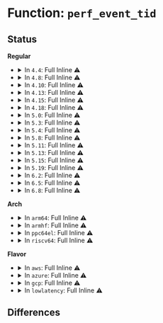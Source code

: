 # Function: <code>perf_event_tid</code>

## Status
<b>Regular</b>
<ul>
<li>
<details>
<summary>In <code>4.4</code>: Full Inline ⚠️</summary>

**Collision:** Unique Static

**Inline:** Full

**Transformation:** False

**Instances:**

```
In kernel/events/core.c (ffffffff81178b16)
Location: kernel/events/core.c:1023
Inline: True
Inline callers:
  - kernel/events/core.c:__perf_event_header__init_id
  - kernel/events/core.c:perf_log_itrace_start
  - kernel/events/core.c:perf_event_switch_output
  - kernel/events/core.c:perf_event_task_output
  - kernel/events/core.c:perf_event_task_output
  - kernel/events/core.c:perf_event_read_event
  - kernel/events/core.c:perf_event_comm_output
  - kernel/events/core.c:perf_event_mmap_output
```
</details>
</li>
<li>
<details>
<summary>In <code>4.8</code>: Full Inline ⚠️</summary>

**Collision:** Unique Static

**Inline:** Full

**Transformation:** False

**Instances:**

```
In kernel/events/core.c (ffffffff811894c9)
Location: kernel/events/core.c:1268
Inline: True
Inline callers:
  - kernel/events/core.c:perf_log_itrace_start
  - kernel/events/core.c:perf_event_switch_output
  - kernel/events/core.c:perf_event_mmap_output
  - kernel/events/core.c:perf_event_comm_output
  - kernel/events/core.c:perf_event_task_output
  - kernel/events/core.c:perf_event_task_output
  - kernel/events/core.c:perf_event_read_event
  - kernel/events/core.c:__perf_event_header__init_id
```
</details>
</li>
<li>
<details>
<summary>In <code>4.10</code>: Full Inline ⚠️</summary>

**Collision:** Unique Static

**Inline:** Full

**Transformation:** False

**Instances:**

```
In kernel/events/core.c (ffffffff81198899)
Location: kernel/events/core.c:1276
Inline: True
Inline callers:
  - kernel/events/core.c:perf_log_itrace_start
  - kernel/events/core.c:perf_event_switch_output
  - kernel/events/core.c:perf_event_mmap_output
  - kernel/events/core.c:perf_event_comm_output
  - kernel/events/core.c:perf_event_task_output
  - kernel/events/core.c:perf_event_task_output
  - kernel/events/core.c:perf_event_read_event
  - kernel/events/core.c:__perf_event_header__init_id
```
</details>
</li>
<li>
<details>
<summary>In <code>4.13</code>: Full Inline ⚠️</summary>

**Collision:** Unique Static

**Inline:** Full

**Transformation:** False

**Instances:**

```
In kernel/events/core.c (ffffffff811a0675)
Location: kernel/events/core.c:1268
Inline: True
Inline callers:
  - kernel/events/core.c:perf_log_itrace_start
  - kernel/events/core.c:perf_event_switch_output
  - kernel/events/core.c:perf_event_mmap_output
  - kernel/events/core.c:perf_event_namespaces_output
  - kernel/events/core.c:perf_event_comm_output
  - kernel/events/core.c:perf_event_task_output
  - kernel/events/core.c:perf_event_task_output
  - kernel/events/core.c:perf_event_read_event
  - kernel/events/core.c:__perf_event_header__init_id
```
</details>
</li>
<li>
<details>
<summary>In <code>4.15</code>: Full Inline ⚠️</summary>

**Collision:** Unique Static

**Inline:** Full

**Transformation:** False

**Instances:**

```
In kernel/events/core.c (ffffffff811b3fec)
Location: kernel/events/core.c:1322
Inline: True
Inline callers:
  - kernel/events/core.c:perf_log_itrace_start
  - kernel/events/core.c:perf_event_switch_output
  - kernel/events/core.c:perf_event_mmap_output
  - kernel/events/core.c:perf_event_namespaces_output
  - kernel/events/core.c:perf_event_comm_output
  - kernel/events/core.c:perf_event_task_output
  - kernel/events/core.c:perf_event_task_output
  - kernel/events/core.c:perf_event_read_event
  - kernel/events/core.c:__perf_event_header__init_id
```
</details>
</li>
<li>
<details>
<summary>In <code>4.18</code>: Full Inline ⚠️</summary>

**Collision:** Unique Static

**Inline:** Full

**Transformation:** False

**Instances:**

```
In kernel/events/core.c (ffffffff811d4bed)
Location: kernel/events/core.c:1345
Inline: True
Inline callers:
  - kernel/events/core.c:perf_log_itrace_start
  - kernel/events/core.c:perf_event_switch_output
  - kernel/events/core.c:perf_event_mmap_output
  - kernel/events/core.c:perf_event_namespaces_output
  - kernel/events/core.c:perf_event_comm_output
  - kernel/events/core.c:perf_event_task_output
  - kernel/events/core.c:perf_event_task_output
  - kernel/events/core.c:perf_event_read_event
```
</details>
</li>
<li>
<details>
<summary>In <code>5.0</code>: Full Inline ⚠️</summary>

**Collision:** Unique Static

**Inline:** Full

**Transformation:** False

**Instances:**

```
In kernel/events/core.c (ffffffff811e540d)
Location: kernel/events/core.c:1345
Inline: True
Inline callers:
  - kernel/events/core.c:perf_log_itrace_start
  - kernel/events/core.c:perf_event_switch_output
  - kernel/events/core.c:perf_event_mmap_output
  - kernel/events/core.c:perf_event_namespaces_output
  - kernel/events/core.c:perf_event_comm_output
  - kernel/events/core.c:perf_event_task_output
  - kernel/events/core.c:perf_event_task_output
  - kernel/events/core.c:perf_event_read_event
```
</details>
</li>
<li>
<details>
<summary>In <code>5.3</code>: Full Inline ⚠️</summary>

**Collision:** Unique Static

**Inline:** Full

**Transformation:** False

**Instances:**

```
In kernel/events/core.c (ffffffff811fca4d)
Location: kernel/events/core.c:1347
Inline: True
Inline callers:
  - kernel/events/core.c:perf_log_itrace_start
  - kernel/events/core.c:perf_event_switch_output
  - kernel/events/core.c:perf_event_mmap_output
  - kernel/events/core.c:perf_event_namespaces_output
  - kernel/events/core.c:perf_event_comm_output
  - kernel/events/core.c:perf_event_task_output
  - kernel/events/core.c:perf_event_task_output
  - kernel/events/core.c:perf_event_read_event
```
</details>
</li>
<li>
<details>
<summary>In <code>5.4</code>: Full Inline ⚠️</summary>

**Collision:** Unique Static

**Inline:** Full

**Transformation:** False

**Instances:**

```
In kernel/events/core.c (ffffffff81209bcd)
Location: kernel/events/core.c:1347
Inline: True
Inline callers:
  - kernel/events/core.c:perf_log_itrace_start
  - kernel/events/core.c:perf_event_switch_output
  - kernel/events/core.c:perf_event_mmap_output
  - kernel/events/core.c:perf_event_namespaces_output
  - kernel/events/core.c:perf_event_comm_output
  - kernel/events/core.c:perf_event_task_output
  - kernel/events/core.c:perf_event_task_output
  - kernel/events/core.c:perf_event_read_event
```
</details>
</li>
<li>
<details>
<summary>In <code>5.8</code>: Full Inline ⚠️</summary>

**Collision:** Unique Static

**Inline:** Full

**Transformation:** False

**Instances:**

```
In kernel/events/core.c (ffffffff81237d6b)
Location: kernel/events/core.c:1409
Inline: True
Inline callers:
  - kernel/events/core.c:perf_log_itrace_start
  - kernel/events/core.c:perf_event_switch_output
  - kernel/events/core.c:perf_event_mmap_output
  - kernel/events/core.c:perf_event_namespaces_output
  - kernel/events/core.c:perf_event_comm_output
  - kernel/events/core.c:perf_event_task_output
  - kernel/events/core.c:perf_event_task_output
  - kernel/events/core.c:perf_event_read_event
  - kernel/events/core.c:__perf_event_header__init_id
```
</details>
</li>
<li>
<details>
<summary>In <code>5.11</code>: Full Inline ⚠️</summary>

**Collision:** Unique Static

**Inline:** Full

**Transformation:** False

**Instances:**

```
In kernel/events/core.c (ffffffff81241b3b)
Location: kernel/events/core.c:1427
Inline: True
Inline callers:
  - kernel/events/core.c:perf_log_itrace_start
  - kernel/events/core.c:perf_event_switch_output
  - kernel/events/core.c:perf_event_mmap_output
  - kernel/events/core.c:perf_event_namespaces_output
  - kernel/events/core.c:perf_event_comm_output
  - kernel/events/core.c:perf_event_task_output
  - kernel/events/core.c:perf_event_task_output
  - kernel/events/core.c:perf_event_read_event
  - kernel/events/core.c:__perf_event_header__init_id
```
</details>
</li>
<li>
<details>
<summary>In <code>5.13</code>: Full Inline ⚠️</summary>

**Collision:** Unique Static

**Inline:** Full

**Transformation:** False

**Instances:**

```
In kernel/events/core.c (ffffffff812455e6)
Location: kernel/events/core.c:1425
Inline: True
Inline callers:
  - kernel/events/core.c:perf_log_itrace_start
  - kernel/events/core.c:perf_event_switch_output
  - kernel/events/core.c:perf_event_mmap_output
  - kernel/events/core.c:perf_event_namespaces_output
  - kernel/events/core.c:perf_event_comm_output
  - kernel/events/core.c:perf_event_task_output
  - kernel/events/core.c:perf_event_task_output
  - kernel/events/core.c:perf_event_read_event
  - kernel/events/core.c:__perf_event_header__init_id
```
</details>
</li>
<li>
<details>
<summary>In <code>5.15</code>: Full Inline ⚠️</summary>

**Collision:** Unique Static

**Inline:** Full

**Transformation:** False

**Instances:**

```
In kernel/events/core.c (ffffffff81280596)
Location: kernel/events/core.c:1456
Inline: True
Inline callers:
  - kernel/events/core.c:perf_log_itrace_start
  - kernel/events/core.c:perf_event_switch_output
  - kernel/events/core.c:perf_event_mmap_output
  - kernel/events/core.c:perf_event_namespaces_output
  - kernel/events/core.c:perf_event_comm_output
  - kernel/events/core.c:perf_event_task_output
  - kernel/events/core.c:perf_event_task_output
  - kernel/events/core.c:perf_event_read_event
  - kernel/events/core.c:__perf_event_header__init_id
```
</details>
</li>
<li>
<details>
<summary>In <code>5.19</code>: Full Inline ⚠️</summary>

**Collision:** Unique Static

**Inline:** Full

**Transformation:** False

**Instances:**

```
In kernel/events/core.c (ffffffff812d5358)
Location: kernel/events/core.c:1365
Inline: True
Inline callers:
  - kernel/events/core.c:perf_log_itrace_start
  - kernel/events/core.c:perf_event_switch_output
  - kernel/events/core.c:perf_event_mmap_output
  - kernel/events/core.c:perf_event_namespaces_output
  - kernel/events/core.c:perf_event_comm_output
  - kernel/events/core.c:perf_event_task_output
  - kernel/events/core.c:perf_event_task_output
  - kernel/events/core.c:perf_event_read_event
  - kernel/events/core.c:__perf_event_header__init_id
```
</details>
</li>
<li>
<details>
<summary>In <code>6.2</code>: Full Inline ⚠️</summary>

**Collision:** Unique Static

**Inline:** Full

**Transformation:** False

**Instances:**

```
In kernel/events/core.c (ffffffff8133df58)
Location: kernel/events/core.c:1338
Inline: True
Inline callers:
  - kernel/events/core.c:perf_log_itrace_start
  - kernel/events/core.c:perf_event_switch_output
  - kernel/events/core.c:perf_event_mmap_output
  - kernel/events/core.c:perf_event_namespaces_output
  - kernel/events/core.c:perf_event_comm_output
  - kernel/events/core.c:perf_event_task_output
  - kernel/events/core.c:perf_event_task_output
  - kernel/events/core.c:perf_event_read_event
  - kernel/events/core.c:__perf_event_header__init_id
```
</details>
</li>
<li>
<details>
<summary>In <code>6.5</code>: Full Inline ⚠️</summary>

**Collision:** Unique Static

**Inline:** Full

**Transformation:** False

**Instances:**

```
In kernel/events/core.c (ffffffff8136f138)
Location: kernel/events/core.c:1338
Inline: True
Inline callers:
  - kernel/events/core.c:perf_log_itrace_start
  - kernel/events/core.c:perf_event_switch_output
  - kernel/events/core.c:perf_event_mmap_output
  - kernel/events/core.c:perf_event_namespaces_output
  - kernel/events/core.c:perf_event_comm_output
  - kernel/events/core.c:perf_event_task_output
  - kernel/events/core.c:perf_event_task_output
  - kernel/events/core.c:perf_event_read_event
  - kernel/events/core.c:__perf_event_header__init_id
```
</details>
</li>
<li>
<details>
<summary>In <code>6.8</code>: Full Inline ⚠️</summary>

**Collision:** Unique Static

**Inline:** Full

**Transformation:** False

**Instances:**

```
In kernel/events/core.c (ffffffff813983d8)
Location: kernel/events/core.c:1349
Inline: True
Inline callers:
  - kernel/events/core.c:perf_log_itrace_start
  - kernel/events/core.c:perf_event_switch_output
  - kernel/events/core.c:perf_event_mmap_output
  - kernel/events/core.c:perf_event_namespaces_output
  - kernel/events/core.c:perf_event_comm_output
  - kernel/events/core.c:perf_event_task_output
  - kernel/events/core.c:perf_event_task_output
  - kernel/events/core.c:perf_event_read_event
  - kernel/events/core.c:__perf_event_header__init_id
```
</details>
</li>
</ul>
<b>Arch</b>
<ul>
<li>
<details>
<summary>In <code>arm64</code>: Full Inline ⚠️</summary>

**Collision:** Unique Static

**Inline:** Full

**Transformation:** False

**Instances:**

```
In kernel/events/core.c (ffff800010292ba4)
Location: kernel/events/core.c:1347
Inline: True
Inline callers:
  - kernel/events/core.c:perf_log_itrace_start
  - kernel/events/core.c:perf_event_switch_output
  - kernel/events/core.c:perf_event_mmap_output
  - kernel/events/core.c:perf_event_namespaces_output
  - kernel/events/core.c:perf_event_comm_output
  - kernel/events/core.c:perf_event_task_output
  - kernel/events/core.c:perf_event_task_output
  - kernel/events/core.c:perf_event_read_event
```
</details>
</li>
<li>
<details>
<summary>In <code>armhf</code>: Full Inline ⚠️</summary>

**Collision:** Unique Static

**Inline:** Full

**Transformation:** False

**Instances:**

```
In kernel/events/core.c (c04c1538)
Location: kernel/events/core.c:1347
Inline: True
Inline callers:
  - kernel/events/core.c:perf_log_itrace_start
  - kernel/events/core.c:perf_event_switch_output
  - kernel/events/core.c:perf_event_mmap_output
  - kernel/events/core.c:perf_event_namespaces_output
  - kernel/events/core.c:perf_event_comm_output
  - kernel/events/core.c:perf_event_task_output
  - kernel/events/core.c:perf_event_task_output
  - kernel/events/core.c:perf_event_read_event
  - kernel/events/core.c:__perf_event_header__init_id
```
</details>
</li>
<li>
<details>
<summary>In <code>ppc64el</code>: Full Inline ⚠️</summary>

**Collision:** Unique Static

**Inline:** Full

**Transformation:** False

**Instances:**

```
In kernel/events/core.c (c000000000341030)
Location: kernel/events/core.c:1347
Inline: True
Inline callers:
  - kernel/events/core.c:perf_log_itrace_start
  - kernel/events/core.c:perf_event_switch_output
  - kernel/events/core.c:perf_event_mmap_output
  - kernel/events/core.c:perf_event_namespaces_output
  - kernel/events/core.c:perf_event_comm_output
  - kernel/events/core.c:perf_event_task_output
  - kernel/events/core.c:perf_event_task_output
  - kernel/events/core.c:perf_event_read_event
```
</details>
</li>
<li>
<details>
<summary>In <code>riscv64</code>: Full Inline ⚠️</summary>

**Collision:** Unique Static

**Inline:** Full

**Transformation:** False

**Instances:**

```
In kernel/events/core.c (ffffffe0001c55dc)
Location: kernel/events/core.c:1347
Inline: True
Inline callers:
  - kernel/events/core.c:perf_log_itrace_start
  - kernel/events/core.c:perf_event_switch_output
  - kernel/events/core.c:perf_event_mmap_output
  - kernel/events/core.c:perf_event_namespaces_output
  - kernel/events/core.c:perf_event_comm_output
  - kernel/events/core.c:perf_event_task_output
  - kernel/events/core.c:perf_event_task_output
  - kernel/events/core.c:perf_event_read_event
```
</details>
</li>
</ul>
<b>Flavor</b>
<ul>
<li>
<details>
<summary>In <code>aws</code>: Full Inline ⚠️</summary>

**Collision:** Unique Static

**Inline:** Full

**Transformation:** False

**Instances:**

```
In kernel/events/core.c (ffffffff812021ed)
Location: kernel/events/core.c:1347
Inline: True
Inline callers:
  - kernel/events/core.c:perf_log_itrace_start
  - kernel/events/core.c:perf_event_switch_output
  - kernel/events/core.c:perf_event_mmap_output
  - kernel/events/core.c:perf_event_namespaces_output
  - kernel/events/core.c:perf_event_comm_output
  - kernel/events/core.c:perf_event_task_output
  - kernel/events/core.c:perf_event_task_output
  - kernel/events/core.c:perf_event_read_event
```
</details>
</li>
<li>
<details>
<summary>In <code>azure</code>: Full Inline ⚠️</summary>

**Collision:** Unique Static

**Inline:** Full

**Transformation:** False

**Instances:**

```
In kernel/events/core.c (ffffffff811f4f3d)
Location: kernel/events/core.c:1347
Inline: True
Inline callers:
  - kernel/events/core.c:perf_log_itrace_start
  - kernel/events/core.c:perf_event_switch_output
  - kernel/events/core.c:perf_event_mmap_output
  - kernel/events/core.c:perf_event_namespaces_output
  - kernel/events/core.c:perf_event_comm_output
  - kernel/events/core.c:perf_event_task_output
  - kernel/events/core.c:perf_event_task_output
  - kernel/events/core.c:perf_event_read_event
```
</details>
</li>
<li>
<details>
<summary>In <code>gcp</code>: Full Inline ⚠️</summary>

**Collision:** Unique Static

**Inline:** Full

**Transformation:** False

**Instances:**

```
In kernel/events/core.c (ffffffff811fffbd)
Location: kernel/events/core.c:1347
Inline: True
Inline callers:
  - kernel/events/core.c:perf_log_itrace_start
  - kernel/events/core.c:perf_event_switch_output
  - kernel/events/core.c:perf_event_mmap_output
  - kernel/events/core.c:perf_event_namespaces_output
  - kernel/events/core.c:perf_event_comm_output
  - kernel/events/core.c:perf_event_task_output
  - kernel/events/core.c:perf_event_task_output
  - kernel/events/core.c:perf_event_read_event
```
</details>
</li>
<li>
<details>
<summary>In <code>lowlatency</code>: Full Inline ⚠️</summary>

**Collision:** Unique Static

**Inline:** Full

**Transformation:** False

**Instances:**

```
In kernel/events/core.c (ffffffff8120f04d)
Location: kernel/events/core.c:1347
Inline: True
Inline callers:
  - kernel/events/core.c:perf_log_itrace_start
  - kernel/events/core.c:perf_event_switch_output
  - kernel/events/core.c:perf_event_mmap_output
  - kernel/events/core.c:perf_event_namespaces_output
  - kernel/events/core.c:perf_event_comm_output
  - kernel/events/core.c:perf_event_task_output
  - kernel/events/core.c:perf_event_task_output
  - kernel/events/core.c:perf_event_read_event
```
</details>
</li>
</ul>

## Differences
